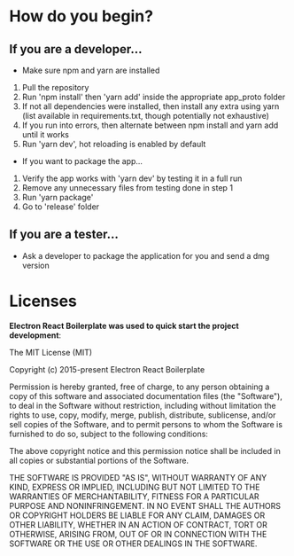 # How do you begin?

## If you are a developer...

* Make sure npm and yarn are installed

1. Pull the repository 
2. Run 'npm install' then 'yarn add' inside the appropriate app_proto folder 
3. If not all dependencies were installed, then install any extra using yarn (list available in requirements.txt, though potentially not exhaustive)
4. If you run into errors, then alternate between npm install and yarn add until it works 
5. Run 'yarn dev', hot reloading is enabled by default 

* If you want to package the app...

1. Verify the app works with 'yarn dev' by testing it in a full run
2. Remove any unnecessary files from testing done in step 1
3. Run 'yarn package'
4. Go to 'release' folder 

## If you are a tester...

* Ask a developer to package the application for you and send a dmg version

# Licenses

**Electron React Boilerplate was used to quick start the project development**: 

The MIT License (MIT)

Copyright (c) 2015-present Electron React Boilerplate

Permission is hereby granted, free of charge, to any person obtaining a copy
of this software and associated documentation files (the "Software"), to deal
in the Software without restriction, including without limitation the rights
to use, copy, modify, merge, publish, distribute, sublicense, and/or sell
copies of the Software, and to permit persons to whom the Software is
furnished to do so, subject to the following conditions:

The above copyright notice and this permission notice shall be included in all
copies or substantial portions of the Software.

THE SOFTWARE IS PROVIDED "AS IS", WITHOUT WARRANTY OF ANY KIND, EXPRESS OR
IMPLIED, INCLUDING BUT NOT LIMITED TO THE WARRANTIES OF MERCHANTABILITY,
FITNESS FOR A PARTICULAR PURPOSE AND NONINFRINGEMENT. IN NO EVENT SHALL THE
AUTHORS OR COPYRIGHT HOLDERS BE LIABLE FOR ANY CLAIM, DAMAGES OR OTHER
LIABILITY, WHETHER IN AN ACTION OF CONTRACT, TORT OR OTHERWISE, ARISING FROM,
OUT OF OR IN CONNECTION WITH THE SOFTWARE OR THE USE OR OTHER DEALINGS IN THE
SOFTWARE.

